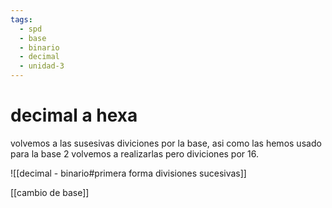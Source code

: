 ```yaml
---
tags:
  - spd
  - base
  - binario
  - decimal
  - unidad-3
---
```

# decimal a hexa 

volvemos a las susesivas diviciones por la base, asi como las hemos usado para la base 2 volvemos a realizarlas pero diviciones por 16.

![[decimal - binario#primera forma divisiones sucesivas]]


[[cambio de base]]